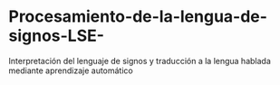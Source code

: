 # Procesamiento-de-la-lengua-de-signos-LSE-
 Interpretación del lenguaje de signos y traducción a la lengua hablada mediante aprendizaje automático
